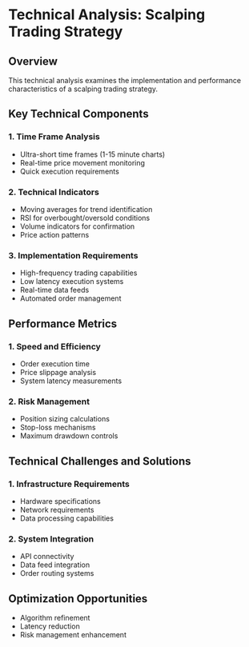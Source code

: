 # Technical Analysis: Scalping Trading Strategy

## Overview
This technical analysis examines the implementation and performance characteristics of a scalping trading strategy.

## Key Technical Components

### 1. Time Frame Analysis
- Ultra-short time frames (1-15 minute charts)
- Real-time price movement monitoring
- Quick execution requirements

### 2. Technical Indicators
- Moving averages for trend identification
- RSI for overbought/oversold conditions
- Volume indicators for confirmation
- Price action patterns

### 3. Implementation Requirements
- High-frequency trading capabilities
- Low latency execution systems
- Real-time data feeds
- Automated order management

## Performance Metrics

### 1. Speed and Efficiency
- Order execution time
- Price slippage analysis
- System latency measurements

### 2. Risk Management
- Position sizing calculations
- Stop-loss mechanisms
- Maximum drawdown controls

## Technical Challenges and Solutions

### 1. Infrastructure Requirements
- Hardware specifications
- Network requirements
- Data processing capabilities

### 2. System Integration
- API connectivity
- Data feed integration
- Order routing systems

## Optimization Opportunities
- Algorithm refinement
- Latency reduction
- Risk management enhancement